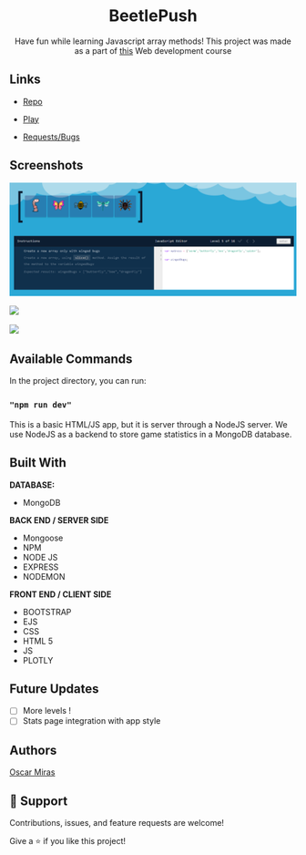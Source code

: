 <h1 align="center">BeetlePush</h1>

<p align="center">Have fun while learning Javascript array methods! This project was made as a part of <a target="_blank"  href="https://www.bit.es/desarrollo-de-aplicaciones-web/">this</a> Web development course</p>

## Links

- [Repo](https://github.com/FOAP-NetMind-2022/beetlepush)

- [Play](https://beetlepush.herokuapp.com/)

- [Requests/Bugs](https://github.com/FOAP-NetMind-2022/beetlepush/issues)

## Screenshots

![Home Page](/screenshots/screen1.png)

![](/screenshots/2.png)

![](/screenshots/3.png)

## Available Commands

In the project directory, you can run:


### `"npm run dev"`

This is a basic HTML/JS app, but it is server through a NodeJS server. We use NodeJS as a backend to store game statistics in a MongoDB database.

## Built With

**DATABASE:** 
- MongoDB 

**BACK END / SERVER SIDE**
- Mongoose
- NPM
- NODE JS
- EXPRESS
- NODEMON

**FRONT END / CLIENT SIDE**
- BOOTSTRAP
- EJS
- CSS
- HTML 5
- JS
- PLOTLY

## Future Updates

- [ ] More levels !
- [ ] Stats page integration with app style

## Authors

[Oscar Miras](https://github.com/omiras)


## 🤝 Support

Contributions, issues, and feature requests are welcome!

Give a ⭐️ if you like this project!

